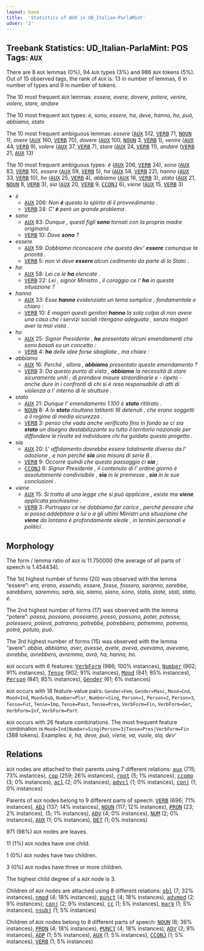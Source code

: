 ```yaml
---
layout: base
title:  'Statistics of AUX in UD_Italian-ParlaMint'
udver: '2'
---
```


## Treebank Statistics: UD_Italian-ParlaMint: POS Tags: `AUX`

There are 8 `AUX` lemmas (0%), 94 `AUX` types (3%) and 986 `AUX` tokens (5%).
Out of 15 observed tags, the rank of `AUX` is: 13 in number of lemmas, 6 in number of types and 9 in number of tokens.

The 10 most frequent `AUX` lemmas: <em>essere, avere, dovere, potere, venire, volere, stare, andare</em>

The 10 most frequent `AUX` types:  <em>è, sono, essere, ha, deve, hanno, ho, può, abbiamo, stato</em>

The 10 most frequent ambiguous lemmas: <em>essere</em> (<tt><a href="it_parlamint-pos-AUX.html">AUX</a></tt> 512, <tt><a href="it_parlamint-pos-VERB.html">VERB</a></tt> 71, <tt><a href="it_parlamint-pos-NOUN.html">NOUN</a></tt> 1), <em>avere</em> (<tt><a href="it_parlamint-pos-AUX.html">AUX</a></tt> 160, <tt><a href="it_parlamint-pos-VERB.html">VERB</a></tt> 70), <em>dovere</em> (<tt><a href="it_parlamint-pos-AUX.html">AUX</a></tt> 100, <tt><a href="it_parlamint-pos-NOUN.html">NOUN</a></tt> 3, <tt><a href="it_parlamint-pos-VERB.html">VERB</a></tt> 1), <em>venire</em> (<tt><a href="it_parlamint-pos-AUX.html">AUX</a></tt> 44, <tt><a href="it_parlamint-pos-VERB.html">VERB</a></tt> 9), <em>volere</em> (<tt><a href="it_parlamint-pos-AUX.html">AUX</a></tt> 37, <tt><a href="it_parlamint-pos-VERB.html">VERB</a></tt> 7), <em>stare</em> (<tt><a href="it_parlamint-pos-AUX.html">AUX</a></tt> 24, <tt><a href="it_parlamint-pos-VERB.html">VERB</a></tt> 11), <em>andare</em> (<tt><a href="it_parlamint-pos-VERB.html">VERB</a></tt> 21, <tt><a href="it_parlamint-pos-AUX.html">AUX</a></tt> 13)

The 10 most frequent ambiguous types:  <em>è</em> (<tt><a href="it_parlamint-pos-AUX.html">AUX</a></tt> 206, <tt><a href="it_parlamint-pos-VERB.html">VERB</a></tt> 24), <em>sono</em> (<tt><a href="it_parlamint-pos-AUX.html">AUX</a></tt> 83, <tt><a href="it_parlamint-pos-VERB.html">VERB</a></tt> 10), <em>essere</em> (<tt><a href="it_parlamint-pos-AUX.html">AUX</a></tt> 59, <tt><a href="it_parlamint-pos-VERB.html">VERB</a></tt> 5), <em>ha</em> (<tt><a href="it_parlamint-pos-AUX.html">AUX</a></tt> 58, <tt><a href="it_parlamint-pos-VERB.html">VERB</a></tt> 22), <em>hanno</em> (<tt><a href="it_parlamint-pos-AUX.html">AUX</a></tt> 33, <tt><a href="it_parlamint-pos-VERB.html">VERB</a></tt> 10), <em>ho</em> (<tt><a href="it_parlamint-pos-AUX.html">AUX</a></tt> 25, <tt><a href="it_parlamint-pos-VERB.html">VERB</a></tt> 4), <em>abbiamo</em> (<tt><a href="it_parlamint-pos-AUX.html">AUX</a></tt> 16, <tt><a href="it_parlamint-pos-VERB.html">VERB</a></tt> 3), <em>stato</em> (<tt><a href="it_parlamint-pos-AUX.html">AUX</a></tt> 21, <tt><a href="it_parlamint-pos-NOUN.html">NOUN</a></tt> 8, <tt><a href="it_parlamint-pos-VERB.html">VERB</a></tt> 3), <em>sia</em> (<tt><a href="it_parlamint-pos-AUX.html">AUX</a></tt> 20, <tt><a href="it_parlamint-pos-VERB.html">VERB</a></tt> 9, <tt><a href="it_parlamint-pos-CCONJ.html">CCONJ</a></tt> 6), <em>viene</em> (<tt><a href="it_parlamint-pos-AUX.html">AUX</a></tt> 15, <tt><a href="it_parlamint-pos-VERB.html">VERB</a></tt> 3)


* <em>è</em>
  * <tt><a href="it_parlamint-pos-AUX.html">AUX</a></tt> 206: <em>Non <b>è</b> questo lo spirito di il provvedimento .</em>
  * <tt><a href="it_parlamint-pos-VERB.html">VERB</a></tt> 24: <em>C' <b>è</b> però un grande problema .</em>
* <em>sono</em>
  * <tt><a href="it_parlamint-pos-AUX.html">AUX</a></tt> 83: <em>Dunque , questi figli <b>sono</b> tornati con la propria madre originaria .</em>
  * <tt><a href="it_parlamint-pos-VERB.html">VERB</a></tt> 10: <em>Dove <b>sono</b> ?</em>
* <em>essere</em>
  * <tt><a href="it_parlamint-pos-AUX.html">AUX</a></tt> 59: <em>Dobbiamo riconoscere che questa dev' <b>essere</b> comunque la priorità .</em>
  * <tt><a href="it_parlamint-pos-VERB.html">VERB</a></tt> 5: <em>non vi deve <b>essere</b> alcun cedimento da parte di lo Stato .</em>
* <em>ha</em>
  * <tt><a href="it_parlamint-pos-AUX.html">AUX</a></tt> 58: <em>Lei ce le <b>ha</b> elencate .</em>
  * <tt><a href="it_parlamint-pos-VERB.html">VERB</a></tt> 22: <em>Lei , signor Ministro , il coraggio ce l' <b>ha</b> in questa situazione ?</em>
* <em>hanno</em>
  * <tt><a href="it_parlamint-pos-AUX.html">AUX</a></tt> 33: <em>Esse <b>hanno</b> evidenziato un tema semplice , fondamentale e chiaro :</em>
  * <tt><a href="it_parlamint-pos-VERB.html">VERB</a></tt> 10: <em>E magari questi genitori <b>hanno</b> la sola colpa di non avere una casa che i servizi sociali ritengano adeguata , senza magari aver la mai vista .</em>
* <em>ho</em>
  * <tt><a href="it_parlamint-pos-AUX.html">AUX</a></tt> 25: <em>Signor Presidente , <b>ho</b> presentato alcuni emendamenti che sono basati su un concetto :</em>
  * <tt><a href="it_parlamint-pos-VERB.html">VERB</a></tt> 4: <em><b>ho</b> delle idee forse sbagliate , ma chiare :</em>
* <em>abbiamo</em>
  * <tt><a href="it_parlamint-pos-AUX.html">AUX</a></tt> 16: <em>Perché , allora , <b>abbiamo</b> presentato questo emendamento ?</em>
  * <tt><a href="it_parlamint-pos-VERB.html">VERB</a></tt> 3: <em>Da questo punto di vista , <b>abbiamo</b> la necessità di stare sicuramente uniti ; di prendere misure straordinarie e - ripeto - anche dure in i confronti di chi si è reso responsabile di atti di violenza a l' interno di le strutture .</em>
* <em>stato</em>
  * <tt><a href="it_parlamint-pos-AUX.html">AUX</a></tt> 21: <em>Dunque l' emendamento 1.100 è <b>stato</b> rititrato .</em>
  * <tt><a href="it_parlamint-pos-NOUN.html">NOUN</a></tt> 8: <em>A lo <b>stato</b> risultano latitanti 16 detenuti , che erano soggetti a il regime di media sicurezza .</em>
  * <tt><a href="it_parlamint-pos-VERB.html">VERB</a></tt> 3: <em>penso che vada anche verificato fino in fondo se ci sia <b>stato</b> un disegno destabilizzante su tutto il territorio nazionale per diffondere le rivolte ed individuare chi ha guidato questo progetto .</em>
* <em>sia</em>
  * <tt><a href="it_parlamint-pos-AUX.html">AUX</a></tt> 20: <em>L' affidamento dovrebbe essere totalmente diverso da l' adozione , e non perché <b>sia</b> una misura di serie B .</em>
  * <tt><a href="it_parlamint-pos-VERB.html">VERB</a></tt> 9: <em>Occorre quindi che questo passaggio ci <b>sia</b> ;</em>
  * <tt><a href="it_parlamint-pos-CCONJ.html">CCONJ</a></tt> 6: <em>Signor Presidente , il contenuto di l' ordine giorno è assolutamente condivisibile , <b>sia</b> in le premesse , <b>sia</b> in le sue conclusioni .</em>
* <em>viene</em>
  * <tt><a href="it_parlamint-pos-AUX.html">AUX</a></tt> 15: <em>Si tratta di una legge che si può applicare , esiste ma <b>viene</b> applicata pochissimo .</em>
  * <tt><a href="it_parlamint-pos-VERB.html">VERB</a></tt> 3: <em>Purtroppo ce ne dobbiamo far carico , perché pensare che si possa addebitare a lui o a gli ultimi Ministri una situazione che <b>viene</b> da lontano è profondamente sleale , in termini personali e politici .</em>

## Morphology

The form / lemma ratio of `AUX` is 11.750000 (the average of all parts of speech is 1.454434).

The 1st highest number of forms (20) was observed with the lemma “essere”: <em>era, erano, essendo, essere, fosse, fossero, saranno, sarebbe, sarebbero, saremmo, sarà, sia, siamo, siano, sono, stata, state, stati, stato, è</em>.

The 2nd highest number of forms (17) was observed with the lemma “potere”: <em>possa, possano, possiamo, posso, possono, poter, potesse, potessero, poteva, potranno, potrebbe, potrebbero, potremmo, potremo, potrà, potuto, può</em>.

The 3rd highest number of forms (15) was observed with the lemma “avere”: <em>abbia, abbiamo, aver, avesse, avete, aveva, avevamo, avevano, avrebbe, avrebbero, avremmo, avrò, ha, hanno, ho</em>.

`AUX` occurs with 6 features: <tt><a href="it_parlamint-feat-VerbForm.html">VerbForm</a></tt> (986; 100% instances), <tt><a href="it_parlamint-feat-Number.html">Number</a></tt> (902; 91% instances), <tt><a href="it_parlamint-feat-Tense.html">Tense</a></tt> (902; 91% instances), <tt><a href="it_parlamint-feat-Mood.html">Mood</a></tt> (841; 85% instances), <tt><a href="it_parlamint-feat-Person.html">Person</a></tt> (841; 85% instances), <tt><a href="it_parlamint-feat-Gender.html">Gender</a></tt> (61; 6% instances)

`AUX` occurs with 18 feature-value pairs: `Gender=Fem`, `Gender=Masc`, `Mood=Cnd`, `Mood=Ind`, `Mood=Sub`, `Number=Plur`, `Number=Sing`, `Person=1`, `Person=2`, `Person=3`, `Tense=Fut`, `Tense=Imp`, `Tense=Past`, `Tense=Pres`, `VerbForm=Fin`, `VerbForm=Ger`, `VerbForm=Inf`, `VerbForm=Part`

`AUX` occurs with 26 feature combinations.
The most frequent feature combination is `Mood=Ind|Number=Sing|Person=3|Tense=Pres|VerbForm=Fin` (388 tokens).
Examples: <em>è, ha, deve, può, viene, va, vuole, sta, dev'</em>


## Relations

`AUX` nodes are attached to their parents using 7 different relations: <tt><a href="it_parlamint-dep-aux.html">aux</a></tt> (715; 73% instances), <tt><a href="it_parlamint-dep-cop.html">cop</a></tt> (259; 26% instances), <tt><a href="it_parlamint-dep-root.html">root</a></tt> (5; 1% instances), <tt><a href="it_parlamint-dep-ccomp.html">ccomp</a></tt> (3; 0% instances), <tt><a href="it_parlamint-dep-acl.html">acl</a></tt> (2; 0% instances), <tt><a href="it_parlamint-dep-advcl.html">advcl</a></tt> (1; 0% instances), <tt><a href="it_parlamint-dep-conj.html">conj</a></tt> (1; 0% instances)

Parents of `AUX` nodes belong to 9 different parts of speech: <tt><a href="it_parlamint-pos-VERB.html">VERB</a></tt> (696; 71% instances), <tt><a href="it_parlamint-pos-ADJ.html">ADJ</a></tt> (137; 14% instances), <tt><a href="it_parlamint-pos-NOUN.html">NOUN</a></tt> (117; 12% instances), <tt><a href="it_parlamint-pos-PRON.html">PRON</a></tt> (23; 2% instances),  (5; 1% instances), <tt><a href="it_parlamint-pos-ADV.html">ADV</a></tt> (4; 0% instances), <tt><a href="it_parlamint-pos-NUM.html">NUM</a></tt> (2; 0% instances), <tt><a href="it_parlamint-pos-AUX.html">AUX</a></tt> (1; 0% instances), <tt><a href="it_parlamint-pos-DET.html">DET</a></tt> (1; 0% instances)

971 (98%) `AUX` nodes are leaves.

11 (1%) `AUX` nodes have one child.

1 (0%) `AUX` nodes have two children.

3 (0%) `AUX` nodes have three or more children.

The highest child degree of a `AUX` node is 3.

Children of `AUX` nodes are attached using 8 different relations: <tt><a href="it_parlamint-dep-obl.html">obl</a></tt> (7; 32% instances), <tt><a href="it_parlamint-dep-nmod.html">nmod</a></tt> (4; 18% instances), <tt><a href="it_parlamint-dep-punct.html">punct</a></tt> (4; 18% instances), <tt><a href="it_parlamint-dep-advmod.html">advmod</a></tt> (2; 9% instances), <tt><a href="it_parlamint-dep-conj.html">conj</a></tt> (2; 9% instances), <tt><a href="it_parlamint-dep-cc.html">cc</a></tt> (1; 5% instances), <tt><a href="it_parlamint-dep-mark.html">mark</a></tt> (1; 5% instances), <tt><a href="it_parlamint-dep-nsubj.html">nsubj</a></tt> (1; 5% instances)

Children of `AUX` nodes belong to 8 different parts of speech: <tt><a href="it_parlamint-pos-NOUN.html">NOUN</a></tt> (8; 36% instances), <tt><a href="it_parlamint-pos-PRON.html">PRON</a></tt> (4; 18% instances), <tt><a href="it_parlamint-pos-PUNCT.html">PUNCT</a></tt> (4; 18% instances), <tt><a href="it_parlamint-pos-ADV.html">ADV</a></tt> (2; 9% instances), <tt><a href="it_parlamint-pos-ADP.html">ADP</a></tt> (1; 5% instances), <tt><a href="it_parlamint-pos-AUX.html">AUX</a></tt> (1; 5% instances), <tt><a href="it_parlamint-pos-CCONJ.html">CCONJ</a></tt> (1; 5% instances), <tt><a href="it_parlamint-pos-VERB.html">VERB</a></tt> (1; 5% instances)

